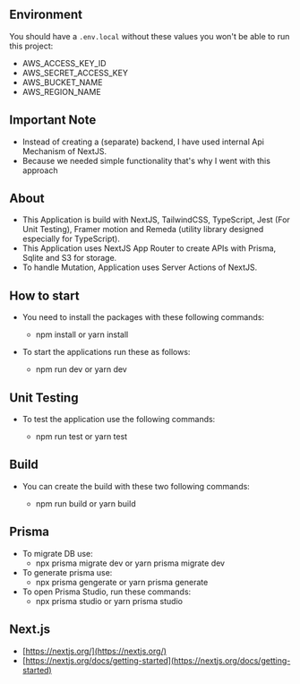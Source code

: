 ## Environment

You should have a `.env.local` without these values you won't be able to run this project:

- AWS_ACCESS_KEY_ID
- AWS_SECRET_ACCESS_KEY
- AWS_BUCKET_NAME
- AWS_REGION_NAME

## Important Note

- Instead of creating a (separate) backend, I have used internal Api Mechanism of NextJS.
- Because we needed simple functionality that's why I went with this approach

## About

- This Application is build with NextJS, TailwindCSS, TypeScript, Jest (For Unit Testing), Framer motion and Remeda (utility library designed especially for TypeScript).
- This Application uses NextJS App Router to create APIs with Prisma, Sqlite and S3 for storage.
- To handle Mutation, Application uses Server Actions of NextJS.

## How to start

- You need to install the packages with these following commands:

  - npm install or yarn install

- To start the applications run these as follows:

  - npm run dev or yarn dev

## Unit Testing

- To test the application use the following commands:

  - npm run test or yarn test

## Build

- You can create the build with these two following commands:

  - npm run build or yarn build

## Prisma

- To migrate DB use:
  - npx prisma migrate dev or yarn prisma migrate dev
- To generate prisma use:
  - npx prisma gengerate or yarn prisma generate
- To open Prisma Studio, run these commands:
  - npx prisma studio or yarn prisma studio

## Next.js

- [https://nextjs.org/](https://nextjs.org/)
- [https://nextjs.org/docs/getting-started](https://nextjs.org/docs/getting-started)
